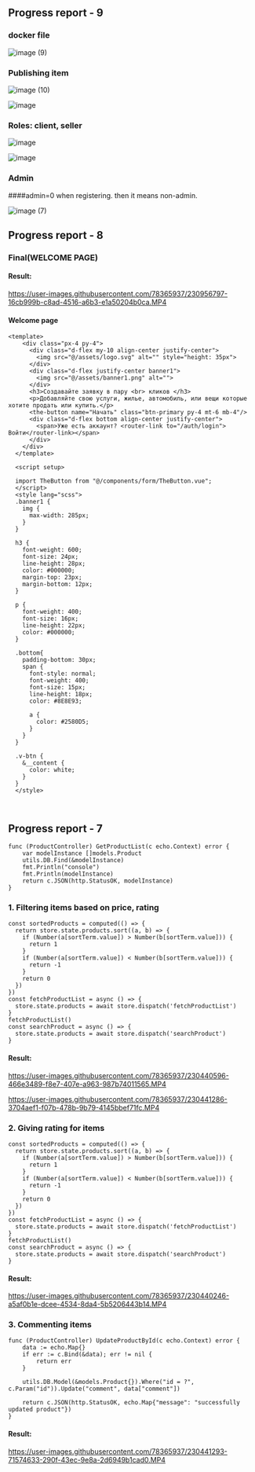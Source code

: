 ## Progress report - 9
### docker file

![image (9)](https://user-images.githubusercontent.com/78365937/232321253-562b617c-43e5-4567-ab75-e5963722ec5f.png)

### Publishing item

![image (10)](https://user-images.githubusercontent.com/78365937/232321761-8170a160-b224-44a0-9211-303e5c563676.png)

![image](https://user-images.githubusercontent.com/78365937/232321512-1161efd9-e691-48c8-a537-8bafe63460d9.png)

### Roles: client, seller 

![image](https://user-images.githubusercontent.com/78365937/232321525-784c154f-770c-4110-9ecc-5a25d4087e64.png)

![image](https://user-images.githubusercontent.com/78365937/232321534-dc268a76-3d6a-40db-b60d-acae95b23430.png)

### Admin 
####admin=0 when registering. then it means non-admin.

![image (7)](https://user-images.githubusercontent.com/78365937/232321744-26f2d8f9-aeec-4494-958e-b1680bcd20d0.png)





## Progress report - 8
### Final(WELCOME PAGE)
#### Result: 

https://user-images.githubusercontent.com/78365937/230956797-16cb999b-c8ad-4516-a6b3-e1a50204b0ca.MP4

#### Welcome page
```vue
<template>
    <div class="px-4 py-4">
      <div class="d-flex my-10 align-center justify-center">
        <img src="@/assets/logo.svg" alt="" style="height: 35px">
      </div>
      <div class="d-flex justify-center banner1">
        <img src="@/assets/banner1.png" alt="">
      </div>
      <h3>Создавайте заявку в пару <br> кликов </h3>
      <p>Добавляйте свою услуги, жилье, автомобиль, или вещи которые хотите продать или купить.</p>
      <the-button name="Начать" class="btn-primary py-4 mt-6 mb-4"/>
      <div class="d-flex bottom align-center justify-center">
        <span>Уже есть аккаунт? <router-link to="/auth/login"> Войти</router-link></span>
      </div>
    </div>
  </template>
  
  <script setup>
  
  import TheButton from "@/components/form/TheButton.vue";
  </script>
  <style lang="scss">
  .banner1 {
    img {
      max-width: 285px;
    }
  }
  
  h3 {
    font-weight: 600;
    font-size: 24px;
    line-height: 28px;
    color: #000000;
    margin-top: 23px;
    margin-bottom: 12px;
  }
  
  p {
    font-weight: 400;
    font-size: 16px;
    line-height: 22px;
    color: #000000;
  }
  
  .bottom{
    padding-bottom: 30px;
    span {
      font-style: normal;
      font-weight: 400;
      font-size: 15px;
      line-height: 18px;
      color: #8E8E93;
  
      a {
        color: #2580D5;
      }
    }
  }
  
  .v-btn {
    &__content {
      color: white;
    }
  }
  </style>
  
  
```

## Progress report - 7

```golang
func (ProductController) GetProductList(c echo.Context) error {
	var modelInstance []models.Product
	utils.DB.Find(&modelInstance)
	fmt.Println("console")
	fmt.Println(modelInstance)
	return c.JSON(http.StatusOK, modelInstance)
}
```

### 1. Filtering items based on price, rating 

```vue
const sortedProducts = computed(() => {
  return store.state.products.sort((a, b) => {
    if (Number(a[sortTerm.value]) > Number(b[sortTerm.value])) {
      return 1
    }
    if (Number(a[sortTerm.value]) < Number(b[sortTerm.value])) {
      return -1
    }
    return 0
  })
})
const fetchProductList = async () => {
  store.state.products = await store.dispatch('fetchProductList')
}
fetchProductList()
const searchProduct = async () => {
  store.state.products = await store.dispatch('searchProduct')
}

```
#### Result:
https://user-images.githubusercontent.com/78365937/230440596-466e3489-f8e7-407e-a963-987b74011565.MP4

https://user-images.githubusercontent.com/78365937/230441286-3704aef1-f07b-478b-9b79-4145bbef71fc.MP4

### 2. Giving rating for items
```vue
const sortedProducts = computed(() => {
  return store.state.products.sort((a, b) => {
    if (Number(a[sortTerm.value]) > Number(b[sortTerm.value])) {
      return 1
    }
    if (Number(a[sortTerm.value]) < Number(b[sortTerm.value])) {
      return -1
    }
    return 0
  })
})
const fetchProductList = async () => {
  store.state.products = await store.dispatch('fetchProductList')
}
fetchProductList()
const searchProduct = async () => {
  store.state.products = await store.dispatch('searchProduct')
}

```
#### Result:
https://user-images.githubusercontent.com/78365937/230440246-a5af0b1e-dcee-4534-8da4-5b5206443b14.MP4

### 3. Commenting items 

```golang
func (ProductController) UpdateProductById(c echo.Context) error {
	data := echo.Map{}
	if err := c.Bind(&data); err != nil {
		return err
	}

	utils.DB.Model(&models.Product{}).Where("id = ?", c.Param("id")).Update("comment", data["comment"])

	return c.JSON(http.StatusOK, echo.Map{"message": "successfully updated product"})
}
```
#### Result:
https://user-images.githubusercontent.com/78365937/230441293-71574633-290f-43ec-9e8a-2d6949b1cad0.MP4
